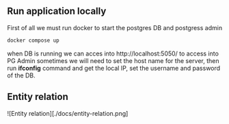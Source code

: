 ## Run application locally
First of all we must run docker to start the postgres DB and postgress admin
```bash
docker compose up
```

when DB is running we can acces into http://localhost:5050/ to access into PG Admin sometimes we will need to set the host name for the server, then run **ifconfig** command and get the local IP, set the username and password of the DB.

## Entity relation
![Entity relation][./docs/entity-relation.png]
